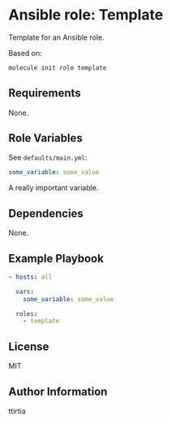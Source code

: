 Ansible role: Template
======================

Template for an Ansible role.

Based on:

```bash
molecule init role template
```

Requirements
------------

None.

Role Variables
--------------

See `defaults/main.yml`:

```yaml
some_variable: some_value
```

A really important variable.

Dependencies
------------

None.

Example Playbook
----------------

```yaml
- hosts: all

  vars:
    some_variable: some_value

  roles:
    - template
```

License
-------

MIT

Author Information
------------------

ttirtia
